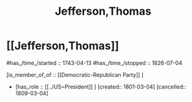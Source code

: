 ﻿---
aliases:
- Jefferson,Thomas
- "Thomas Jefferson"
- 
confidential: private
cssclasses: "private note"
draft: true
expiryDate: 
has_id_wikidata: Q11812
has_Template: '[[Extract~Note~Template]]'
isDeleted: false
isReadOnly: false
keywords: Jefferson,Thomas
lang: en
layout: 
license: (c)copyrighted
linkTitle: Jefferson,Thomas
publish: false
publishDate: 
tags:
- 
title: Jefferson,Thomas
type: private_note
---

# [[Jefferson,Thomas]] 


#has_/time_/started :: 1743-04-13
#has_/time_/stopped  :: 1826-07-04

[is_member_of_of :: [[Democratic-Republican Party]] ] 

- [has_role :: [[../US~President]] ] [created:: 1801-03-04]  [cancelled:: 1809-03-04]  

